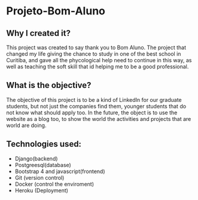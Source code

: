 # Projeto-Bom-Aluno



## Why I created it?
This project was created to say thank you to Bom Aluno. The project that changed my life giving the chance to study in one of the best school in Curitiba, and gave all the phycological help need to continue in this way, as well as teaching the soft skill that id helping me to be a good professional.

## What is the objective?
The objective of this project is to be a kind of LinkedIn for our graduate students, but not just the companies find them, younger students that do not know what should apply too. In the future, the object is to use the website as a blog too, to show the world the activities and projects that are world are doing.

## Technologies used:
- Django(backend)
- Postgreesql(database)
- Bootstrap 4 and javascript(frontend)
- Git (version control)
- Docker (control the enviroment)
- Heroku (Deployment)
